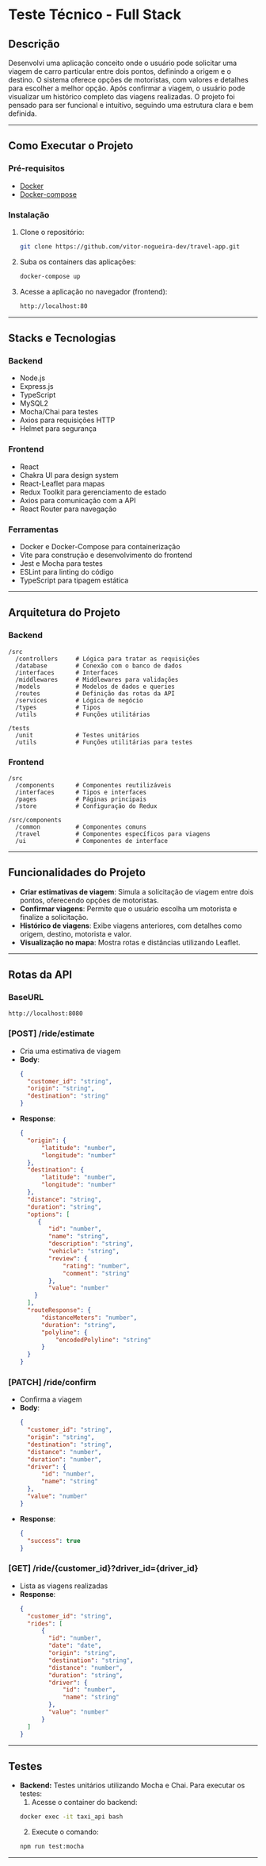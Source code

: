 # Teste Técnico - Full Stack

## Descrição
Desenvolvi uma aplicação conceito onde o usuário pode solicitar uma viagem de carro particular entre dois pontos, definindo a origem e o destino. O sistema oferece opções de motoristas, com valores e detalhes para escolher a melhor opção. Após confirmar a viagem, o usuário pode visualizar um histórico completo das viagens realizadas. O projeto foi pensado para ser funcional e intuitivo, seguindo uma estrutura clara e bem definida.

---

## Como Executar o Projeto

### Pré-requisitos

- [Docker](https://www.docker.com/)
- [Docker-compose](https://docs.docker.com/compose/)

### Instalação

1. Clone o repositório:
   ```sh
   git clone https://github.com/vitor-nogueira-dev/travel-app.git
   ```

2. Suba os containers das aplicações:
   ```sh
   docker-compose up
   ```

3. Acesse a aplicação no navegador (frontend):
   ```sh
   http://localhost:80
   ```

---

## Stacks e Tecnologias

### **Backend**
- Node.js
- Express.js
- TypeScript
- MySQL2
- Mocha/Chai para testes
- Axios para requisições HTTP
- Helmet para segurança

### **Frontend**
- React
- Chakra UI para design system
- React-Leaflet para mapas
- Redux Toolkit para gerenciamento de estado
- Axios para comunicação com a API
- React Router para navegação

### **Ferramentas**
- Docker e Docker-Compose para containerização
- Vite para construção e desenvolvimento do frontend
- Jest e Mocha para testes
- ESLint para linting do código
- TypeScript para tipagem estática

---

## Arquitetura do Projeto

### **Backend**
```plaintext
/src
  /controllers     # Lógica para tratar as requisições
  /database        # Conexão com o banco de dados
  /interfaces      # Interfaces
  /middlewares     # Middlewares para validações
  /models          # Modelos de dados e queries
  /routes          # Definição das rotas da API
  /services        # Lógica de negócio
  /types           # Tipos
  /utils           # Funções utilitárias

/tests  
  /unit            # Testes unitários
  /utils           # Funções utilitárias para testes
```

### **Frontend**
```plaintext
/src
  /components      # Componentes reutilizáveis
  /interfaces      # Tipos e interfaces
  /pages           # Páginas principais
  /store           # Configuração do Redux

/src/components
  /common          # Componentes comuns
  /travel          # Componentes específicos para viagens
  /ui              # Componentes de interface
```

---

## Funcionalidades do Projeto

- **Criar estimativas de viagem**: Simula a solicitação de viagem entre dois pontos, oferecendo opções de motoristas.
- **Confirmar viagens**: Permite que o usuário escolha um motorista e finalize a solicitação.
- **Histórico de viagens**: Exibe viagens anteriores, com detalhes como origem, destino, motorista e valor.
- **Visualização no mapa**: Mostra rotas e distâncias utilizando Leaflet.

---

## Rotas da API

### BaseURL
```
http://localhost:8080
```

### **[POST] /ride/estimate**
- Cria uma estimativa de viagem
- **Body**:
    ```json
    {
      "customer_id": "string",
      "origin": "string",
      "destination": "string"
    }
    ```
- **Response**:
    ```json
    {
      "origin": {
          "latitude": "number",
          "longitude": "number"
      },
      "destination": {
          "latitude": "number",
          "longitude": "number"
      },
      "distance": "string",
      "duration": "string",
      "options": [
         {
            "id": "number",
            "name": "string",
            "description": "string",
            "vehicle": "string",
            "review": {
                "rating": "number",
                "comment": "string"
            },
            "value": "number"
        }
      ],
      "routeResponse": {
          "distanceMeters": "number",
          "duration": "string",
          "polyline": {
              "encodedPolyline": "string"
          }
      }
    }
    ```

### **[PATCH] /ride/confirm**
- Confirma a viagem
- **Body**:
    ```json
    {
      "customer_id": "string",
      "origin": "string",
      "destination": "string",
      "distance": "number",
      "duration": "number",
      "driver": {
          "id": "number",
          "name": "string"
      },
      "value": "number"
    }
    ```
- **Response**:
    ```json
    {
      "success": true
    }
    ```

### **[GET] /ride/{customer_id}?driver_id={driver_id}**
- Lista as viagens realizadas
- **Response**:
    ```json
    {
      "customer_id": "string",
      "rides": [
          {
            "id": "number",
            "date": "date",
            "origin": "string",
            "destination": "string",
            "distance": "number",
            "duration": "string",
            "driver": {
                "id": "number",
                "name": "string"
            },
            "value": "number"
          }
      ]
    }
    ```

---

## Testes

- **Backend:** Testes unitários utilizando Mocha e Chai. Para executar os testes:
  1. Acesse o container do backend:
  ```sh
  docker exec -it taxi_api bash
  ```
  2. Execute o comando:
  ```sh
  npm run test:mocha
  ```

--- 